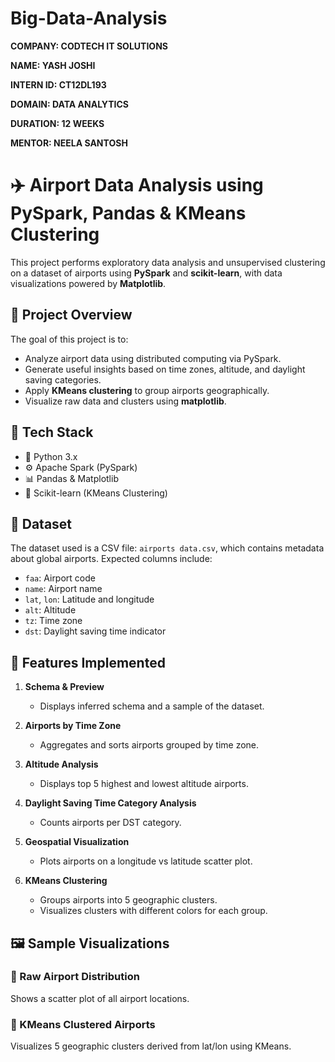 # Big-Data-Analysis
**COMPANY: CODTECH IT SOLUTIONS**

**NAME: YASH JOSHI**

**INTERN ID: CT12DL193**

**DOMAIN: DATA ANALYTICS**

**DURATION: 12 WEEKS**

**MENTOR: NEELA SANTOSH**


# ✈️ Airport Data Analysis using PySpark, Pandas & KMeans Clustering

This project performs exploratory data analysis and unsupervised clustering on a dataset of airports using **PySpark** and **scikit-learn**, with data visualizations powered by **Matplotlib**.

## 📌 Project Overview
The goal of this project is to:
- Analyze airport data using distributed computing via PySpark.
- Generate useful insights based on time zones, altitude, and daylight saving categories.
- Apply **KMeans clustering** to group airports geographically.
- Visualize raw data and clusters using **matplotlib**.
  
## 🔧 Tech Stack
- 🐍 Python 3.x
- ⚙️ Apache Spark (PySpark)
- 📊 Pandas & Matplotlib
- 🧠 Scikit-learn (KMeans Clustering)

## 📂 Dataset
The dataset used is a CSV file: `airports data.csv`, which contains metadata about global airports.
Expected columns include:
- `faa`: Airport code
- `name`: Airport name
- `lat`, `lon`: Latitude and longitude
- `alt`: Altitude
- `tz`: Time zone
- `dst`: Daylight saving time indicator

## 🚀 Features Implemented

1. **Schema & Preview**
   - Displays inferred schema and a sample of the dataset.

2. **Airports by Time Zone**
   - Aggregates and sorts airports grouped by time zone.

3. **Altitude Analysis**
   - Displays top 5 highest and lowest altitude airports.

4. **Daylight Saving Time Category Analysis**
   - Counts airports per DST category.

5. **Geospatial Visualization**
   - Plots airports on a longitude vs latitude scatter plot.

6. **KMeans Clustering**
   - Groups airports into 5 geographic clusters.
   - Visualizes clusters with different colors for each group.

## 🖼 Sample Visualizations
### 📍 Raw Airport Distribution  
Shows a scatter plot of all airport locations.
### 🔄 KMeans Clustered Airports  
Visualizes 5 geographic clusters derived from lat/lon using KMeans.


